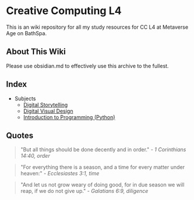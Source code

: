 # Creative Computing L4
This is an wiki repository for all my study resources for CC L4 at Metaverse Age on BathSpa.
## About This Wiki
Please use obsidian.md to effectively use this archive to the fullest.
## Index
- Subjects
	- [Digital Storytelling](Year%201/Tags/Digital%20Storytelling.md)
	- [Digital Visual Design](Year%201/Tags/Digital%20Visual%20Design.md)
	- [Introduction to Programming (Python)](Year%201/Tags/Introduction%20to%20Programming%20(Python).md)
## Quotes
> "But all things should be done decently and in order."
> *- 1 Corinthians 14:40, order*

> "For everything there is a season, and a time for every matter under heaven:"
> *- Ecclesiastes 3:1, time*

> "And let us not grow weary of doing good, for in due season we will reap, if we do not give up."
> *- Galatians 6:9, diligence*